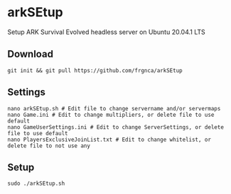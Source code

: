 # arkSEtup
Setup ARK Survival Evolved headless server on Ubuntu 20.04.1 LTS

## Download
    git init && git pull https://github.com/frgnca/arkSEtup
## Settings
    nano arkSEtup.sh # Edit file to change servername and/or servermaps
    nano Game.ini # Edit to change multipliers, or delete file to use default
    nano GameUserSettings.ini # Edit to change ServerSettings, or delete file to use default
    nano PlayersExclusiveJoinList.txt # Edit to change whitelist, or delete file to not use any
## Setup
    sudo ./arkSEtup.sh
